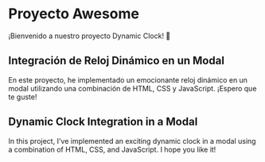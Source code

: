 # Proyecto Awesome

¡Bienvenido a nuestro proyecto Dynamic Clock! 🚀

## Integración de Reloj Dinámico en un Modal

En este proyecto, he implementado un emocionante reloj dinámico en un modal utilizando una combinación de HTML, CSS y JavaScript. ¡Espero que te guste!

## Dynamic Clock Integration in a Modal

In this project, I've implemented an exciting dynamic clock in a modal using a combination of HTML, CSS, and JavaScript. I hope you like it!
